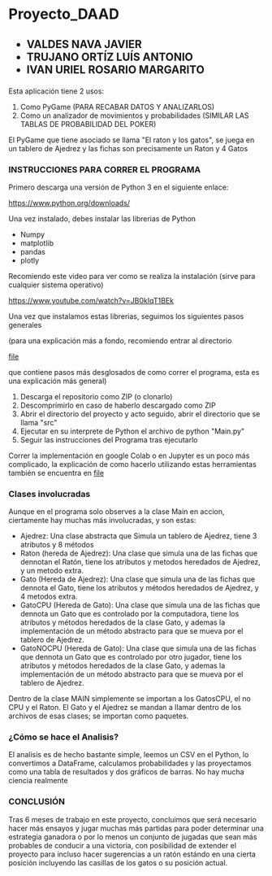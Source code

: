 # Proyecto_DAAD

<h2>
  <ul>
    <li>VALDES NAVA JAVIER</li>
    <li>TRUJANO ORTÍZ LUÍS ANTONIO</li>
    <li>IVAN URIEL ROSARIO MARGARITO</li>
  </ul>
</h2>

<p>Esta aplicación tiene 2 usos: </p>
<ol>
  <li>Como PyGame (PARA RECABAR DATOS Y ANALIZARLOS)</li>
  <li>Como un analizador de movimientos y probabilidades (SIMILAR LAS TABLAS DE PROBABILIDAD DEL POKER)</li>
</ol>
<p>El PyGame que tiene asociado se llama "El raton y los gatos", se juega en un tablero de Ajedrez y las fichas son precisamente un Raton y 4 Gatos</p>
<h3>INSTRUCCIONES PARA CORRER EL PROGRAMA</h3>

<p>Primero descarga una versión de Python 3 en el siguiente enlace: </p>
<a href = "https://www.python.org/downloads/" target = "_blank"> https://www.python.org/downloads/ </a>
<p>Una vez instalado, debes instalar las librerias de Python</p>
<ul>
  <li>Numpy</li>
  <li>matplotlib</li>
  <li>pandas</li>
  <li>plotly</li>
</ul>
<p>Recomiendo este video para ver como se realiza la instalación (sirve para cualquier sistema operativo)</p>
<a href = "https://www.youtube.com/watch?v=JB0kIqT1BEk" target = "_blank">https://www.youtube.com/watch?v=JB0kIqT1BEk</a>
<p>Una vez que instalamos estas librerias, seguimos los siguientes pasos generales</p> 
<p>(para una explicación más a fondo, recomiendo entrar al directorio</p> 
<a href = "https://github.com/JavierVN009/Proyecto_DAAD/tree/main/file" target = "_blank">file</a> 
<p>que contiene pasos más desglosados de como correr el programa, esta es una explicación más general)</p>
<ol>
  <li>Descarga el repositorio como ZIP (o clonarlo)</li>
  <li>Descomprimirlo en caso de haberlo descargado como ZIP</li>
  <li>Abrir el directorio del proyecto y acto seguido, abrir el directorio que se llama "src"</li>
  <li>Ejecutar en su interprete de Python el archivo de python "Main.py"</li>
  <li>Seguir las instrucciones del Programa tras ejecutarlo</li>
</ol>
<p>Correr la implementación en google Colab o en Jupyter es un poco más complicado, la explicación de como hacerlo utilizando estas herramientas también se encuentra en <a href = "https://github.com/JavierVN009/Proyecto_DAAD/tree/main/file" target = "_blank">file</a> </p>
<h3>Clases involucradas</h3>
<p>Aunque en el programa solo observes a la clase Main en accion, ciertamente hay muchas más involucradas, y son estas:</p>
<ul>
  <li>Ajedrez: Una clase abstracta que Simula un tablero de Ajedrez, tiene 3 atributos y 8 métodos</li>
  <li>Raton (hereda de Ajedrez): Una clase que simula una de las fichas que dennotan el Ratón, tiene los atributos y metodos heredados de Ajedrez, y un metodo extra.</li>
  <li>Gato (Hereda de Ajedrez): Una clase que simula una de las fichas que dennota el Gato, tiene los atributos y métodos heredados de Ajedrez, y 4 metodos extra.</li>
  <li>GatoCPU (Hereda de Gato): Una clase que simula una de las fichas que dennota un Gato que es controlado por la computadora, tiene los atributos y métodos heredados de la clase Gato, y ademas la implementación de un método abstracto para que se mueva por el tablero de Ajedrez.</li>
  <li>GatoNOCPU (Hereda de Gato): Una clase que simula una de las fichas que dennota un Gato que es controlado por otro jugador, tiene los atributos y métodos heredados de la clase Gato, y ademas la implementación de un método abstracto para que se mueva por el tablero de Ajedrez.</li>
</ul>
<p>Dentro de la clase MAIN simplemente se importan a los GatosCPU, el no CPU y el Raton. El Gato y el Ajedrez se mandan a llamar dentro de los archivos de esas clases; se importan como paquetes.</p>
<h3>¿Cómo se hace el Analisis?</h3>
<p>El analisis es de hecho bastante simple, leemos un CSV en el Python, lo convertimos a DataFrame, calculamos probabilidades y las proyectamos como una tabla de resultados y dos gráficos de barras. No hay mucha ciencia realmente</p>
<h3>CONCLUSIÓN</h3>
<p>Tras 6 meses de trabajo en este proyecto, concluimos que será necesario hacer más ensayos y jugar muchas más partidas para poder determinar una estrategia ganadora o por lo menos un conjunto de jugadas que sean más probables de conducir a una victoria, con posibilidad de extender el proyecto para incluso hacer sugerencias a un ratón estándo en una cierta posición incluyendo las casillas de los gatos o su posición actual.</p>
